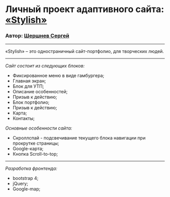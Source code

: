 # Личный проект адаптивного сайта: [«Stylish»](https://shv-sergey70.github.io/stylish/)
### Автор: [Шершнев Сергей](https://vk.com/shv.sergey)
***
«Stylish» – это одностраничный сайт-портфолио, для творческих людей.

***
*Сайт состоит из следующих блоков:*

* Фиксированное меню в виде гамбургера;
* Главная экран;
* Блок для УТП;
* Описание особенностей;
* Призыв к действию;
* Блок портфолио;
* Призыв к действию;
* Карта;
* Контакты;

*Основные особенности сайта:*

* Скроллспай - подсвечивание текущего блока навигации при прокрутке страницы;
* Google-карта;
* Кнопка Scroll-to-top;

***
*Разработка фронтенда:*
* bootstrap 4; 
* jQuery;
* Google-map;